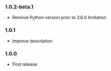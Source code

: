 ### 1.0.2-beta.1
* Remove Python version prior to 3.6.0 limitation

### 1.0.1
* Improve description

### 1.0.0
* First release
